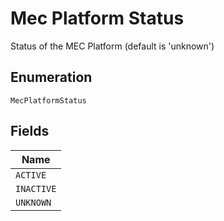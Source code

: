 
# Mec Platform Status

Status of the MEC Platform (default is 'unknown')

## Enumeration

`MecPlatformStatus`

## Fields

| Name |
|  --- |
| `ACTIVE` |
| `INACTIVE` |
| `UNKNOWN` |


